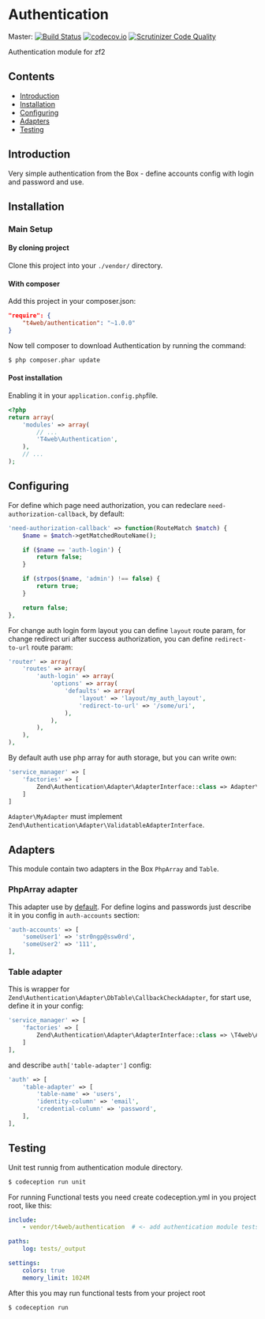 Authentication
==============

Master:
[![Build Status](https://travis-ci.org/t4web/Authentication.svg?branch=master)](https://travis-ci.org/t4web/Authentication)
[![codecov.io](http://codecov.io/github/t4web/Authentication/coverage.svg?branch=master)](http://codecov.io/github/t4web/Authentication?branch=master)
[![Scrutinizer Code Quality](https://scrutinizer-ci.com/g/t4web/Authentication/badges/quality-score.png?b=master)](https://scrutinizer-ci.com/g/t4web/Authentication/?branch=master)

Authentication module for zf2

## Contents
- [Introduction](#introduction)
- [Installation](#installation)
- [Configuring](#configuring)
- [Adapters](#adapters)
- [Testing](#testing)

Introduction
------------
Very simple authentication from the Box - define accounts config with login and password and use.

Installation
------------
### Main Setup

#### By cloning project

Clone this project into your `./vendor/` directory.

#### With composer

Add this project in your composer.json:

```json
"require": {
    "t4web/authentication": "~1.0.0"
}
```

Now tell composer to download Authentication by running the command:

```bash
$ php composer.phar update
```

#### Post installation

Enabling it in your `application.config.php`file.

```php
<?php
return array(
    'modules' => array(
        // ...
        'T4web\Authentication',
    ),
    // ...
);
```

Configuring
------------
For define which page need authorization, you can redeclare `need-authorization-callback`, by default:

```php
'need-authorization-callback' => function(RouteMatch $match) {
    $name = $match->getMatchedRouteName();

    if ($name == 'auth-login') {
        return false;
    }

    if (strpos($name, 'admin') !== false) {
        return true;
    }

    return false;
},
```

For change auth login form layout you can define `layout` route param, for change
redirect uri after success authorization, you can define `redirect-to-url` route param:
```php
'router' => array(
    'routes' => array(
        'auth-login' => array(
            'options' => array(
                'defaults' => array(
                    'layout' => 'layout/my_auth_layout',
                    'redirect-to-url' => '/some/uri',
                ),
            ),
        ),
    ),
),
```

By default auth use php array for auth storage, but you can write own:
```php
'service_manager' => [
    'factories' => [
        Zend\Authentication\Adapter\AdapterInterface::class => Adapter\MyAdapter::class,
    ]
]
```

`Adapter\MyAdapter` must implement `Zend\Authentication\Adapter\ValidatableAdapterInterface`.

Adapters
------------
This module contain two adapters in the Box `PhpArray` and `Table`.

### PhpArray adapter

This adapter use by [default](https://github.com/t4web/Authentication/blob/master/config/service_manager.config.php#L10).
For define logins and passwords just describe it in you config in `auth-accounts` section:

```php
'auth-accounts' => [
    'someUser1' => 'str0ngp@ssw0rd',
    'someUser2' => '111',
],
```

### Table adapter

This is wrapper for `Zend\Authentication\Adapter\DbTable\CallbackCheckAdapter`, for start use, define it in your config:

```php
'service_manager' => [
    'factories' => [
        Zend\Authentication\Adapter\AdapterInterface::class => \T4web\Authentication\Adapter\TableFactory::class,
    ]
],
```

and describe `auth['table-adapter']` config:

```php
'auth' => [
    'table-adapter' => [
        'table-name' => 'users',
        'identity-column' => 'email',
        'credential-column' => 'password',
    ],
],
```

Testing
------------
Unit test runnig from authentication module directory.
```bash
$ codeception run unit
```
For running Functional tests you need create codeception.yml in you project root, like this:
```yml
include:
    - vendor/t4web/authentication  # <- add authentication module tests to include

paths:
    log: tests/_output

settings:
    colors: true
    memory_limit: 1024M
```
After this you may run functional tests from your project root

```bash
$ codeception run
```
